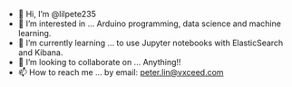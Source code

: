 - 👋 Hi, I’m @lilpete235
- 👀 I’m interested in ... Arduino programming, data science and machine learning.
- 🌱 I’m currently learning ... to use Jupyter notebooks with ElasticSearch and Kibana.
- 💞️ I’m looking to collaborate on ... Anything!!
- 📫 How to reach me ... by email: peter.lin@vxceed.com

<!---
lilpete235/lilpete235 is a ✨ special ✨ repository because its `README.md` (this file) appears on your GitHub profile.
You can click the Preview link to take a look at your changes.
--->
